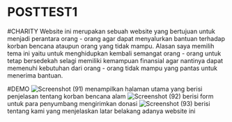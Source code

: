 # POSTTEST1
#CHARITY
Website ini merupakan sebuah website yang bertujuan untuk menjadi perantara orang - orang agar dapat menyalurkan bantuan terhadap korban bencana ataupun orang yang tidak mampu.
Alasan saya memilih tema ini yaitu untuk menghidupkan kembali semangat orang - orang untuk tetap bersedekah selagi memiliki kemampuan finansial agar nantinya dapat memenuhi kebutuhan dari orang - orang tidak mampu yang pantas untuk menerima bantuan.

#DEMO
![Screenshot (91)](https://github.com/Ejanwhy/POSTTEST1/assets/120233305/c8d2dba7-2af1-4d70-9ad9-12058ab6bff6)
menampilkan halaman utama yang berisi penjelasan tentang korban bencana alam
![Screenshot (92)](https://github.com/Ejanwhy/POSTTEST1/assets/120233305/f82914c6-a0f3-4f8f-b970-dc1fa3af63c9)
berisi form untuk para penyumbang mengirimkan donasi
![Screenshot (93)](https://github.com/Ejanwhy/POSTTEST1/assets/120233305/f61ffcef-7e0f-44ed-a148-4a2df6bd9e29)
berisi tentang kami yang menjelaskan latar belakang adanya website ini
